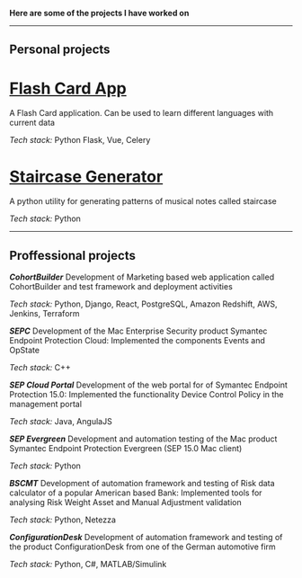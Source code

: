 

**Here are some of the projects I have worked on**

---
Personal projects
---
# [Flash Card App](https://github.com/spsree4u/flash_card_application)
A Flash Card application. Can be used to learn different languages with current data

*Tech stack:* Python Flask, Vue, Celery

# [Staircase Generator](https://github.com/spsree4u/staircase_generator)
A python utility for generating patterns of musical notes called staircase

*Tech stack:* Python

---
Proffessional projects
---

***CohortBuilder***	Development of Marketing based web application called CohortBuilder and test framework and deployment activities

*Tech stack:* Python, Django, React, PostgreSQL, Amazon Redshift, AWS, Jenkins, Terraform

***SEPC***	Development of the Mac Enterprise Security product Symantec Endpoint Protection Cloud: Implemented the components Events and OpState

*Tech stack:* C++

***SEP Cloud Portal***	Development of the web portal for of Symantec Endpoint Protection 15.0: Implemented the functionality Device Control Policy in the management portal

*Tech stack:* Java, AngulaJS

***SEP Evergreen***	Development and automation testing of the Mac product Symantec Endpoint Protection Evergreen (SEP 15.0 Mac client)

*Tech stack:* Python

***BSCMT***	Development of automation framework and testing of Risk data calculator of a popular American based Bank: Implemented tools for analysing Risk Weight Asset and Manual Adjustment validation

*Tech stack:* Python, Netezza

***ConfigurationDesk***	Development of automation framework and testing of the product ConfigurationDesk from one of the German automotive firm

*Tech stack:* Python, C#, MATLAB/Simulink

